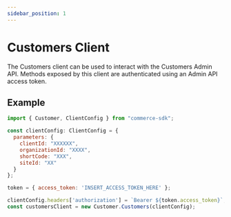 ```yaml
---
sidebar_position: 1
---
```


# Customers Client

The Customers client can be used to interact with the Customers Admin API. Methods exposed by this client are authenticated using an Admin API access token.

## Example

```js
import { Customer, ClientConfig } from "commerce-sdk";

const clientConfig: ClientConfig = {
  parameters: {
    clientId: "XXXXXX",
    organizationId: "XXXX",
    shortCode: "XXX",
    siteId: "XX"
  }
};

token = { access_token: 'INSERT_ACCESS_TOKEN_HERE' };

clientConfig.headers['authorization'] = `Bearer ${token.access_token}`;
const customersClient = new Customer.Customers(clientConfig);
```
